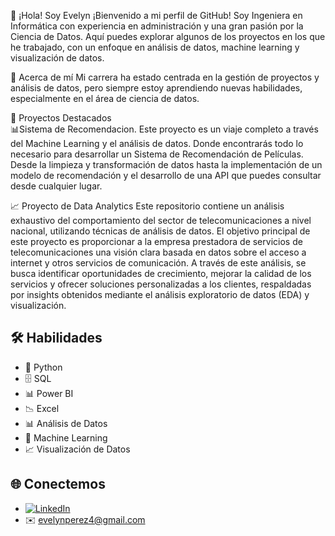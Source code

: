 👋 ¡Hola! Soy Evelyn
¡Bienvenido a mi perfil de GitHub! Soy Ingeniera en Informática con experiencia en administración y una gran pasión por la Ciencia de Datos. Aquí puedes explorar algunos de los proyectos en los que he trabajado, con un enfoque en análisis de datos, machine learning y visualización de datos.

🙋 Acerca de mí
Mi carrera ha estado centrada en la gestión de proyectos y análisis de datos, pero siempre estoy aprendiendo nuevas habilidades, especialmente en el área de ciencia de datos. 

🚀 Proyectos Destacados <br>
 📊Sistema de Recomendacion. Este proyecto es un viaje completo a través del Machine Learning y el análisis de datos.
Donde encontrarás todo lo necesario para desarrollar un Sistema de Recomendación de Películas. Desde la limpieza y transformación de datos hasta la implementación de un modelo de recomendación y el desarrollo de una API que puedes consultar desde cualquier lugar. 

 📈 Proyecto de Data Analytics
Este repositorio contiene un análisis exhaustivo del comportamiento del sector de telecomunicaciones a nivel nacional, utilizando técnicas de análisis de datos. El objetivo principal de este proyecto es proporcionar a la empresa prestadora de servicios de telecomunicaciones una visión clara basada en datos sobre el acceso a internet y otros servicios de comunicación. A través de este análisis, se busca identificar oportunidades de crecimiento, mejorar la calidad de los servicios y ofrecer soluciones personalizadas a los clientes, respaldadas por insights obtenidos mediante el análisis exploratorio de datos (EDA) y visualización.

## 🛠️ Habilidades  
- 🐍 Python  
- 🗄️ SQL  
- 📊 Power BI  
- 📉 Excel  
- 📊 Análisis de Datos  
- 🤖 Machine Learning  
- 📈 Visualización de Datos  


## 🌐 Conectemos  
- [![LinkedIn](https://img.shields.io/badge/LinkedIn-0077B5?style=for-the-badge&logo=linkedin&logoColor=white)](https://www.linkedin.com/in/evelyn-delvalle-p%C3%A9rez/)  
- ✉️ evelynperez4@gmail.com  

